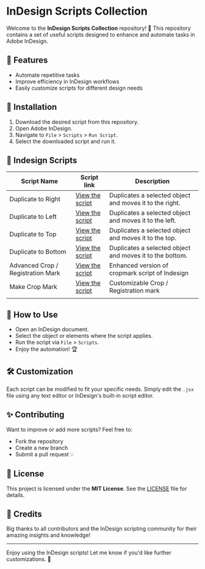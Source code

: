 # InDesign Scripts Collection

Welcome to the **InDesign Scripts Collection** repository! 🚀 This repository contains a set of useful scripts designed to enhance and automate tasks in Adobe InDesign.

## 📌 Features
- Automate repetitive tasks
- Improve efficiency in InDesign workflows
- Easily customize scripts for different design needs

## 🔧 Installation
1. Download the desired script from this repository.
2. Open Adobe InDesign.
3. Navigate to `File` > `Scripts` > `Run Script`.
4. Select the downloaded script and run it.

## 📜 Indesign Scripts
| Script Name                       | Script link                                         | Description                                              |
| --------------------------------- | --------------------------------------------------- | -------------------------------------------------------- |
| Duplicate to Right                | [View the script](scripts/duplicate2right.jsx)      | Duplicates a selected object and moves it to the right.  |
| Duplicate to Left                 | [View the script](scripts/duplicate2left.jsx)       | Duplicates a selected object and moves it to the left.   |
| Duplicate to Top                  | [View the script](scripts/duplicate2top.jsx)        | Duplicates a selected object and moves it to the top.    |
| Duplicate to Bottom               | [View the script](scripts/duplicate2bottom.jsx)     | Duplicates a selected object and moves it to the bottom. |
| Advanced Crop / Registration Mark | [View the script](scripts/advancedcrop-regmark.jsx) | Enhanced version of cropmark script of Indesign          |
| Make Crop Mark                    | [View the script](scripts/makecropmark.jsx)         | Customizable Crop / Registration mark                    |
|                                   |                                                     |                                                          |

## 🎯 How to Use
- Open an InDesign document.
- Select the object or elements where the script applies.
- Run the script via `File` > `Scripts`.
- Enjoy the automation! 🏆

## 🛠 Customization
Each script can be modified to fit your specific needs. Simply edit the `.jsx` file using any text editor or InDesign's built-in script editor.

## ✨ Contributing
Want to improve or add more scripts? Feel free to:
- Fork the repository
- Create a new branch
- Submit a pull request 💡

## 📖 License
This project is licensed under the **MIT License**. See the [LICENSE](LICENSE) file for details.

## 🙌 Credits
Big thanks to all contributors and the InDesign scripting community for their amazing insights and knowledge!

---

Enjoy using the InDesign scripts! Let me know if you'd like further customizations. 🚀
